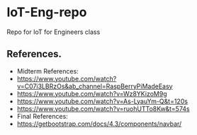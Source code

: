 # IoT-Eng-repo
Repo for IoT for Engineers class
## References.
- Midterm References:
- https://www.youtube.com/watch?v=C07i3LBRzOs&ab_channel=RaspBerryPiMadeEasy
- https://www.youtube.com/watch?v=Wz8YKizoM9g
- https://www.youtube.com/watch?v=As-LyauYm-Q&t=120s
- https://www.youtube.com/watch?v=ruohUTTo8Kw&t=574s
- Final References:
- https://getbootstrap.com/docs/4.3/components/navbar/
